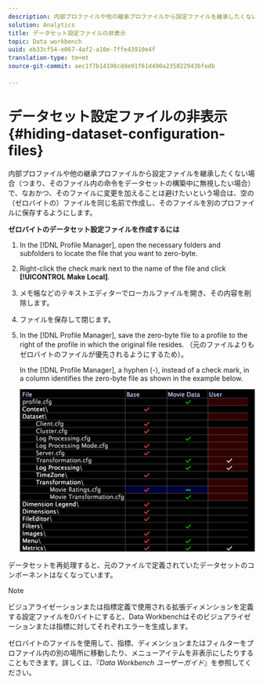 ```yaml
---
description: 内部プロファイルや他の継承プロファイルから設定ファイルを継承したくない場合（つまり、そのファイル内の命令をデータセットの構築中に無視したい場合）で、なおかつ、そのファイルに変更を加えることは避けたいという場合は、空の（ゼロバイトの）ファイルを同じ名前で作成し、そのファイルを別のプロファイルに保存するようにします。
solution: Analytics
title: データセット設定ファイルの非表示
topic: Data workbench
uuid: eb33cf54-e067-4af2-a10e-7ffe43910e4f
translation-type: tm+mt
source-git-commit: aec1f7b14198cdde91f61d490a235022943bfedb

---
```



# データセット設定ファイルの非表示{#hiding-dataset-configuration-files}

内部プロファイルや他の継承プロファイルから設定ファイルを継承したくない場合（つまり、そのファイル内の命令をデータセットの構築中に無視したい場合）で、なおかつ、そのファイルに変更を加えることは避けたいという場合は、空の（ゼロバイトの）ファイルを同じ名前で作成し、そのファイルを別のプロファイルに保存するようにします。

**ゼロバイトのデータセット設定ファイルを作成するには**

1. In the [!DNL Profile Manager], open the necessary folders and subfolders to locate the file that you want to zero-byte.
1. Right-click the check mark next to the name of the file and click **[!UICONTROL Make Local]**.
1. メモ帳などのテキストエディターでローカルファイルを開き、その内容を削除します。
1. ファイルを保存して閉じます。
1. In the [!DNL Profile Manager], save the zero-byte file to a profile to the right of the profile in which the original file resides. （元のファイルよりもゼロバイトのファイルが優先されるようにするため）。

   In the [!DNL Profile Manager], a hyphen (-), instead of a check mark, in a column identifies the zero-byte file as shown in the example below.

   ![](assets/vis_ProfileManager_ZeroByteFile.png)

データセットを再処理すると、元のファイルで定義されていたデータセットのコンポーネントはなくなっています。

>[!NOTE]
>
>ビジュアライゼーションまたは指標定義で使用される拡張ディメンションを定義する設定ファイルを0バイトにすると、Data Workbenchはそのビジュアライゼーションまたは指標に対してそれぞれエラーを生成します。

ゼロバイトのファイルを使用して、指標、ディメンションまたはフィルターをプロファイル内の別の場所に移動したり、メニューアイテムを非表示にしたりすることもできます。詳しくは、『*Data Workbench ユーザーガイド*』を参照してください。
